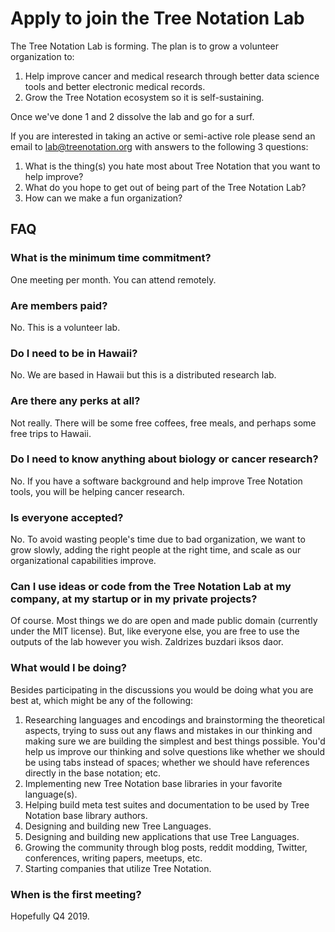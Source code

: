# Apply to join the Tree Notation Lab

The Tree Notation Lab is forming. The plan is to grow a volunteer organization to:

1. Help improve cancer and medical research through better data science tools and better electronic medical records.
2. Grow the Tree Notation ecosystem so it is self-sustaining.

Once we've done 1 and 2 dissolve the lab and go for a surf.

If you are interested in taking an active or semi-active role please send an email to [lab@treenotation.org](mailto:lab@treenotation.org) with answers to the following 3 questions:

1. What is the thing(s) you hate most about Tree Notation that you want to help improve?
2. What do you hope to get out of being part of the Tree Notation Lab?
3. How can we make a fun organization?

## FAQ

### What is the minimum time commitment?

One meeting per month. You can attend remotely.

### Are members paid?

No. This is a volunteer lab.

### Do I need to be in Hawaii?

No. We are based in Hawaii but this is a distributed research lab.

### Are there any perks at all?

Not really. There will be some free coffees, free meals, and perhaps some free trips to Hawaii.

### Do I need to know anything about biology or cancer research?

No. If you have a software background and help improve Tree Notation tools, you will be helping cancer research.

### Is everyone accepted?

No. To avoid wasting people's time due to bad organization, we want to grow slowly, adding the right people at the right time, and scale as our organizational capabilities improve.

### Can I use ideas or code from the Tree Notation Lab at my company, at my startup or in my private projects?

Of course. Most things we do are open and made public domain (currently under the MIT license). But, like everyone else, you are free to use the outputs of the lab however you wish. Zaldrizes buzdari iksos daor.

### What would I be doing?

Besides participating in the discussions you would be doing what you are best at, which might be any of the following:

1. Researching languages and encodings and brainstorming the theoretical aspects, trying to suss out any flaws and mistakes in our thinking and making sure we are building the simplest and best things possible. You'd help us improve our thinking and solve questions like whether we should be using tabs instead of spaces; whether we should have references directly in the base notation; etc.
2. Implementing new Tree Notation base libraries in your favorite language(s).
3. Helping build meta test suites and documentation to be used by Tree Notation base library authors.
4. Designing and building new Tree Languages.
5. Designing and building new applications that use Tree Languages.
6. Growing the community through blog posts, reddit modding, Twitter, conferences, writing papers, meetups, etc.
7. Starting companies that utilize Tree Notation.

### When is the first meeting?

Hopefully Q4 2019.

